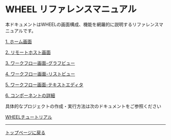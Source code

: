 # WHEEL リファレンスマニュアル
本ドキュメントはWHEELの画面構成、機能を網羅的に説明するリファレンスマニュアルです。

[1. ホーム画面](1_home_screen/home.md)

[2. リモートホスト画面](2_remotehost_screen/remotehost.md)

[3. ワークフロー画面-グラフビュー](3_workflow_screen/1_graphview.md)

[4. ワークフロー画面-リストビュー](3_workflow_screen/2_listview.md)

[5. ワークフロー画面-テキストエディタ](3_workflow_screen/3_editor.md)

[6. コンポーネントの詳細](4_component/00_common.md)

具体的なプロジェクトの作成・実行方法は次のドキュメントをご参照ください

[WHEELチュートリアル](../3_WHEEL_tutorial/index.md)



--------
[トップページに戻る](../index.md)
